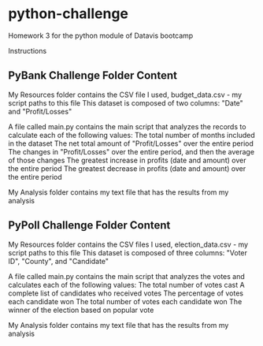 # python-challenge
Homework 3 for the python module of Datavis bootcamp

Instructions

## PyBank Challenge Folder Content
My Resources folder contains the CSV file I used, budget_data.csv - my script paths to this file
This dataset is composed of two columns: "Date" and "Profit/Losses"

A file called main.py contains the main script that analyzes the records to calculate each of the following values:
The total number of months included in the dataset
The net total amount of "Profit/Losses" over the entire period
The changes in "Profit/Losses" over the entire period, and then the average of those changes
The greatest increase in profits (date and amount) over the entire period
The greatest decrease in profits (date and amount) over the entire period

My Analysis folder contains my text file that has the results from my analysis

## PyPoll Challenge Folder Content
My Resources folder contains the CSV files I used, election_data.csv - my script paths to this file
This dataset is composed of three columns: "Voter ID", "County", and "Candidate"

A file called main.py contains the main script that analyzes the votes and calculates each of the following values:
The total number of votes cast
A complete list of candidates who received votes
The percentage of votes each candidate won
The total number of votes each candidate won
The winner of the election based on popular vote

My Analysis folder contains my text file that has the results from my analysis


